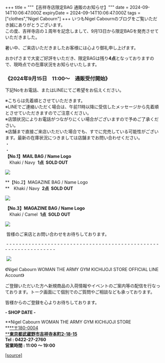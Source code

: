 +++
title = """【吉祥寺店限定BAG 通販のお知らせ】"""
date = 2024-09-14T10:06:47.000Z
expiryDate = 2024-09-14T10:06:47.000Z
tags = ["clothes","Nigel Cabourn"]
+++
いつもNigel Cabournのブログをご覧いただき誠にありがとうございます。  
この度、吉祥寺店の１周年を記念しまして、9月13日から限定BAGを発売させていただきました。

暑い中、ご来店いただきましたお客様には心より御礼申し上げます。

おかげさまで大変ご好評をいただき、限定BAGは残り**4点**となっておりますので、現時点での在庫状況をお知らせいたします。

### **《2024年9月15日　11:00～　通販受付開始》**

下記Noをお電話、またはLINEにてご希望をお伝えください。

※こちらは先着順とさせていただきます。  
※LINEでご連絡いただく場合は、午前11時以降に受信したメッセージから先着順とさせていただきますのでご注意ください。  
※店頭状況によりお電話がつながりにくい場合がございますので予めご了承ください。  
※店舗まで直接ご来店いただいた場合でも、すでに完売している可能性がございます。最新の在庫状況につきましては店舗までお問い合わせください。  
・  
・  
**【No.1】MAIL BAG / Name Logo**  
　Khaki / Navy  **1点  SOLD OUT**

![](https://cdn.shopify.com/s/files/1/0094/9295/5196/files/20240906_151241_8d5f836e-ca8b-4e04-81c9-dab2b4d1fd78_480x480.jpg?v=1726305705)

**【No.2】MAGAZINE BAG / Name Logo  
**　Khaki / Navy  **2点  SOLD OUT**

![](https://cdn.shopify.com/s/files/1/0094/9295/5196/files/20240906_145844_9b1795c1-1fb4-4385-8fc8-99726b6596bc_480x480.jpg?v=1726305749)

**【No.3】MAGAZINE BAG / Name Logo**  
　Khaki / Camel  **1点  SOLD OUT**

![](https://cdn.shopify.com/s/files/1/0094/9295/5196/files/20240906_145619_5f678a97-943a-41a2-8591-ff4051f83b5f_480x480.jpg?v=1726305836)

 皆様のご来店とお問い合わせをお待ちしております。

 \- - - - - - - - - - - - - - - - - - - - - - - - - - - - - - - - - - - - - - - - - - - - - - - - - - - - - - - - - - - - - - - -  

 [![](https://cdn.shopify.com/s/files/1/0094/9295/5196/files/977C5BFF-508B-4CAA-96FE-9B4728CEC285_160x160.png?v=1693902608)](https://lin.ee/JRv0rXQ)

《Nigel Cabourn WOMAN THE ARMY GYM KICHIJOJI STORE OFFICIAL LINE Account》

ご登録いただいた方へ新規商品の入荷情報やイベントのご案内等の配信を行なっております。トーク画面にて個別でのご質問やご相談なども承っております。

皆様からのご登録を心よりお待ちしております。

**\- SHOP DATE -**

**Nigel Cabourn WOMAN THE ARMY GYM KICHIJOJI STORE  
**[**〒180-0004  
****東京都武蔵野市吉祥寺本町2-18-15**](https://www.google.com/maps/place/%E3%80%92180-0004+%E6%9D%B1%E4%BA%AC%E9%83%BD%E6%AD%A6%E8%94%B5%E9%87%8E%E5%B8%82%E5%90%89%E7%A5%A5%E5%AF%BA%E6%9C%AC%E7%94%BA%EF%BC%92%E4%B8%81%E7%9B%AE%EF%BC%91%EF%BC%98%E2%88%92%EF%BC%91%EF%BC%95+%E6%AD%A6%E8%94%B5%E9%87%8E%E3%82%AB%E3%83%B3%E3%83%88%E3%83%AA%E3%83%BC%E3%83%8F%E3%82%A4%E3%83%84/@35.7044288,139.5732119,17z/data=!3m1!4b1!4m6!3m5!1s0x6018ee49175f632b:0xf424f2fa6c99a79!8m2!3d35.7044245!4d139.5757868!16s%2Fg%2F12hsx3n5g?hl=ja&entry=ttu)  
**Tel : 0422-27-2760  
営業時間 : 11:00 ～ 19:00**

[[source]](https://cabourn.jp/blogs/shop-info/kichijoji20240914)
